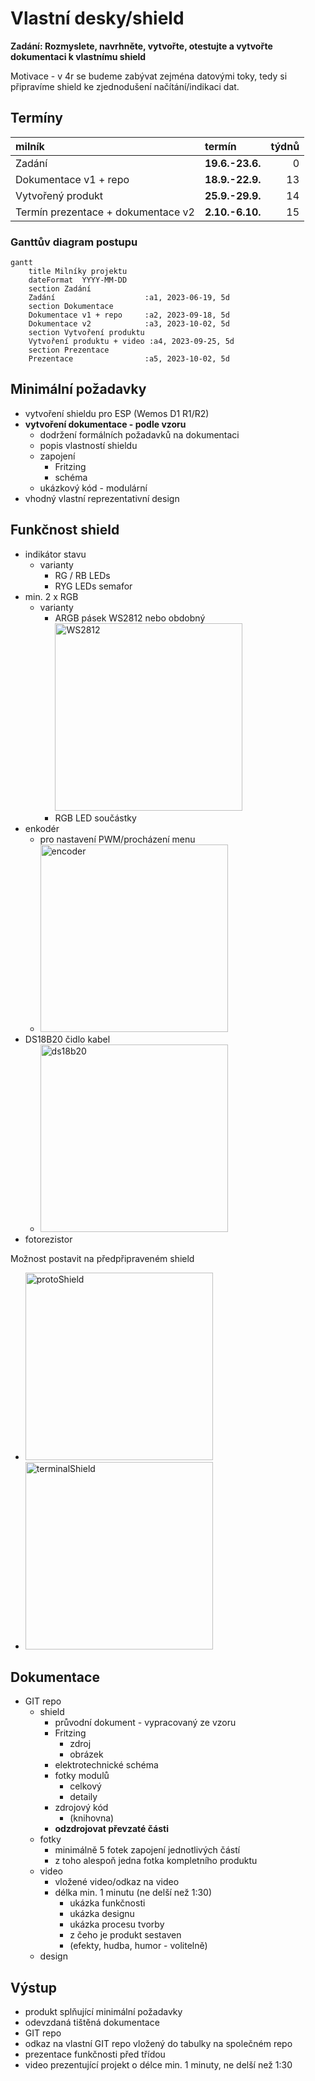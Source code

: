 # Vlastní desky/shield
**Zadání: Rozmyslete, navrhněte, vytvořte, otestujte a vytvořte dokumentaci k vlastnímu shield**

Motivace - v 4r se budeme zabývat zejména datovými toky, tedy si připravíme shield ke zjednodušení načítání/indikaci dat.

## Termíny
| milník | termín | týdnů |
|:- | :- | -:|
| Zadání | **19.6.-23.6.**  | 0 |
| Dokumentace v1 + repo | **18.9.-22.9.** | 13 |
| Vytvořený produkt | **25.9.-29.9.** | 14 |
| Termín prezentace + dokumentace v2 | **2.10.-6.10.** | 15 |

### Ganttův diagram postupu
```mermaid
gantt
    title Milníky projektu
    dateFormat  YYYY-MM-DD
    section Zadání
    Zadání                    :a1, 2023-06-19, 5d
    section Dokumentace
    Dokumentace v1 + repo     :a2, 2023-09-18, 5d
    Dokumentace v2            :a3, 2023-10-02, 5d
    section Vytvoření produktu
    Vytvoření produktu + video :a4, 2023-09-25, 5d
    section Prezentace
    Prezentace                :a5, 2023-10-02, 5d
```

## Minimální požadavky
* vytvoření shieldu pro ESP (Wemos D1 R1/R2)
* **vytvoření dokumentace - podle vzoru**
  * dodržení formálních požadavků na dokumentaci
  * popis vlastností shieldu
  * zapojení
    * Fritzing
    * schéma
  * ukázkový kód - modulární
* vhodný vlastní reprezentativní design

## Funkčnost shield
* indikátor stavu
  * varianty
    * RG / RB LEDs
    * RYG LEDs semafor
* min. 2 x RGB
  * varianty
    * ARGB pásek WS2812 nebo obdobný <img src = "https://gitlab.spseplzen.cz/haut/4r-vlastni-desky/-/blob/Concept/soubory/ws2812.jpg" alt = "WS2812" width = "300px">
    * RGB LED součástky
* enkodér
  * pro nastavení PWM/procházení menu
  * <img src = "https://gitlab.spseplzen.cz/haut/4r-vlastni-desky/-/blob/Concept/soubory/encoder.jpg" alt = "encoder" width = "300px">
* DS18B20 čidlo kabel
  * <img src = "https://gitlab.spseplzen.cz/haut/4r-vlastni-desky/-/blob/Concept/soubory/ws2812.jpg" alt = "ds18b20" width = "300px">
* fotorezistor

Možnost postavit na předpřipraveném shield
* <img src = "https://gitlab.spseplzen.cz/haut/4r-vlastni-desky/-/blob/Concept/soubory/protoShield.jpg" alt = "protoShield" width = "300px">
* <img src = "https://gitlab.spseplzen.cz/haut/4r-vlastni-desky/-/blob/Concept/soubory/terminalShield.jpg" alt = "terminalShield" width = "300px">

## Dokumentace
* GIT repo
  * shield
      * průvodní dokument - vypracovaný ze vzoru
      * Fritzing
        * zdroj
        * obrázek
      * elektrotechnické schéma
      * fotky modulů
        * celkový
        * detaily
      * zdrojový kód
        * (knihovna)
    * **odzdrojovat převzaté části**
  * fotky
    * minimálně 5 fotek zapojení jednotlivých částí
    * z toho alespoň jedna fotka kompletního produktu
  * video
    * vložené video/odkaz na video
    * délka min. 1 minutu (ne delší než 1:30)
      * ukázka funkčnosti
      * ukázka designu
      * ukázka procesu tvorby
      * z čeho je produkt sestaven
      * (efekty, hudba, humor - volitelně)
  * design

## Výstup
* produkt splňující minimální požadavky
* odevzdaná tištěná dokumentace
* GIT repo
* odkaz na vlastní GIT repo vložený do tabulky na společném repo
* prezentace funkčnosti před třídou
* video prezentující projekt o délce min. 1 minuty, ne delší než 1:30
